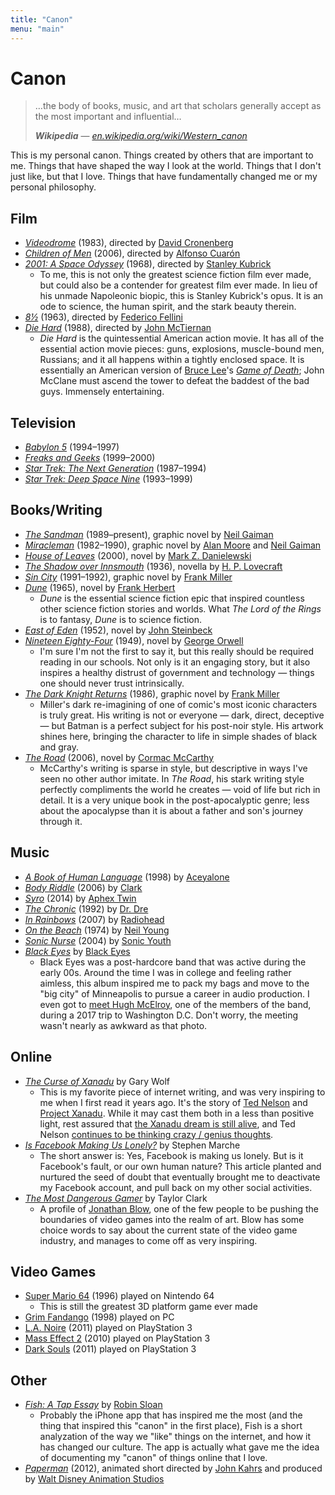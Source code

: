 ```yaml
---
title: "Canon"
menu: "main"
---
```


# Canon

> …the body of books, music, and art that scholars generally accept as the most important and influential…
>
> ***Wikipedia*** — <cite>[en.wikipedia.org/wiki/Western\_canon](https://en.wikipedia.org/wiki/Western_canon)</cite>

This is my personal canon. Things created by others that are important to me. Things that have shaped the way I look at the world. Things that I don't just like, but that I love. Things that have fundamentally changed me or my personal philosophy.

## Film

- <cite>[Videodrome](https://en.wikipedia.org/wiki/Videodrome)</cite> (1983), directed by [David Cronenberg](https://en.wikipedia.org/wiki/David_Cronenberg)
- <cite>[Children of Men](https://en.wikipedia.org/wiki/Children_of_Men)</cite> (2006), directed by [Alfonso Cuarón](https://en.wikipedia.org/wiki/Alfonso_Cuar%C3%B3n)
- <cite>[2001: A Space Odyssey](https://en.wikipedia.org/wiki/2001:_A_Space_Odyssey_(film))</cite> (1968), directed by [Stanley Kubrick](https://en.wikipedia.org/wiki/Stanley_Kubrick)
	- To me, this is not only the greatest science fiction film ever made, but could also be a contender for greatest film ever made. In lieu of his unmade Napoleonic biopic, this is Stanley Kubrick's opus. It is an ode to science, the human spirit, and the stark beauty therein.
- <cite>[8½](https://en.wikipedia.org/wiki/8%C2%BD)</cite> (1963), directed by [Federico Fellini](https://en.wikipedia.org/wiki/Federico_Fellini)
- <cite>[Die Hard](https://en.wikipedia.org/wiki/Die_Hard)</cite> (1988), directed by [John McTiernan](https://en.wikipedia.org/wiki/John_McTiernan)
	- <cite>Die Hard</cite> is the quintessential American action movie. It has all of the essential action movie pieces: guns, explosions, muscle-bound men, Russians; and it all happens within a tightly enclosed space. It is essentially an American version of [Bruce Lee](https://en.wikipedia.org/wiki/Game_of_Death)'s <cite>[Game of Death](https://en.wikipedia.org/wiki/Game_of_Death)</cite>; John McClane must ascend the tower to defeat the baddest of the bad guys. Immensely entertaining.

## Television

- <cite>[Babylon 5](https://en.wikipedia.org/wiki/Babylon_5)</cite> (1994–1997)
- <cite>[Freaks and Geeks](https://en.wikipedia.org/wiki/Freaks_and_Geeks)</cite> (1999–2000)
- <cite>[Star Trek: The Next Generation](https://en.wikipedia.org/wiki/Star_Trek:_The_Next_Generation)</cite> (1987–1994)
- <cite>[Star Trek: Deep Space Nine](https://en.wikipedia.org/wiki/Star_Trek:_Deep_Space_Nine)</cite> (1993–1999)

## Books/Writing

- <cite>[The Sandman](https://en.wikipedia.org/wiki/The_Sandman_(Vertigo))</cite> (1989–present), graphic novel by [Neil Gaiman](https://en.wikipedia.org/wiki/Neil_Gaiman)
- <cite>[Miracleman](https://en.wikipedia.org/wiki/Marvelman)</cite> (1982–1990), graphic novel by [Alan Moore](https://en.wikipedia.org/wiki/Alan_Moore) and [Neil Gaiman](https://en.wikipedia.org/wiki/Neil_Gaiman)
- <cite>[House of Leaves](https://en.wikipedia.org/wiki/House_of_Leaves)</cite> (2000), novel by [Mark Z. Danielewski](https://en.wikipedia.org/wiki/Mark_Z._Danielewski)
- <cite>[The Shadow over Innsmouth](https://en.wikipedia.org/wiki/The_Shadow_over_Innsmouth)</cite> (1936), novella by [H. P. Lovecraft](https://en.wikipedia.org/wiki/H._P._Lovecraft)
- <cite>[Sin City](https://en.wikipedia.org/wiki/Sin_City)</cite> (1991–1992), graphic novel by [Frank Miller](https://en.wikipedia.org/wiki/Frank_Miller_(comics))
- <cite>[Dune](https://en.wikipedia.org/wiki/Dune_(novel))</cite> (1965), novel by [Frank Herbert](https://en.wikipedia.org/wiki/Frank_Herbert)
	- <cite>Dune</cite> is the essential science fiction epic that inspired countless other science fiction stories and worlds. What <cite>The Lord of the Rings</cite> is to fantasy, <cite>Dune</cite> is to science fiction.
- <cite>[East of Eden](https://en.wikipedia.org/wiki/East_of_Eden_(novel))</cite> (1952), novel by [John Steinbeck](https://en.wikipedia.org/wiki/John_Steinbeck)
- <cite>[Nineteen Eighty-Four](https://en.wikipedia.org/wiki/Nineteen_Eighty-Four)</cite> (1949), novel by [George Orwell](https://en.wikipedia.org/wiki/George_Orwell)
	- I'm sure I'm not the first to say it, but this really should be required reading in our schools. Not only is it an engaging story, but it also inspires a healthy distrust of government and technology — things one should never trust intrinsically.
- <cite>[The Dark Knight Returns](https://en.wikipedia.org/wiki/The_Dark_Knight_Returns)</cite> (1986), graphic novel by [Frank Miller](https://en.wikipedia.org/wiki/Frank_Miller_(comics))
	- Miller's dark re-imagining of one of comic's most iconic characters is truly great. His writing is not or everyone — dark, direct, deceptive — but Batman is a perfect subject for his post-noir style. His artwork shines here, bringing the character to life in simple shades of black and gray.
- <cite>[The Road](https://en.wikipedia.org/wiki/The_Road)</cite> (2006), novel by [Cormac McCarthy](https://en.wikipedia.org/wiki/Cormac_McCarthy)
	- McCarthy's writing is sparse in style, but descriptive in ways I've seen no other author imitate. In <cite>The Road</cite>, his stark writing style perfectly compliments the world he creates — void of life but rich in detail. It is a very unique book in the post-apocalyptic genre; less about the apocalypse than it is about a father and son's journey through it.

## Music

- <cite>[A Book of Human Language](https://song.link/album/us/i/1138405620 "A Book of Human Language by Aceyalone")</cite> (1998) by [Aceyalone](https://en.wikipedia.org/wiki/Aceyalone "Aceyalone - Wikipedia")
- <cite>[Body Riddle](https://song.link/album/us/i/185514015 "Body Riddle by Clark")</cite> (2006) by [Clark](https://en.wikipedia.org/wiki/Chris_Clark_(musician) "Clark - Wikipedia")
- <cite>[Syro]()</cite> (2014) by [Aphex Twin](https://en.wikipedia.org/wiki/Aphex_Twin)
- <cite>[The Chronic](https://song.link/album/us/i/6654037 "The Chronic by Dr. Dre")</cite> (1992) by [Dr. Dre](https://en.wikipedia.org/wiki/Dr._Dre)
- <cite>[In Rainbows](https://song.link/album/us/i/1109714933 "In Rainbows by Radiohead")</cite> (2007) by [Radiohead](https://en.wikipedia.org/wiki/Radiohead)
- <cite>[On the Beach](https://song.link/album/us/i/1015732002 "On the Beach by Neil Young")</cite> (1974) by [Neil Young](https://en.wikipedia.org/wiki/Neil_Young)
- <cite>[Sonic Nurse](https://song.link/album/us/i/1132249548 "Sonic Nurse by Sonic Youth")</cite> (2004) by [Sonic Youth](https://en.wikipedia.org/wiki/Sonic_Youth)
- <cite>[Black Eyes](https://song.link/album/us/i/49250529)</cite> by [Black Eyes](https://en.wikipedia.org/wiki/Black_Eyes_(band))
	- Black Eyes was a post-hardcore band that was active during the early 00s. Around the time I was in college and feeling rather aimless, this album inspired me to pack my bags and move to the "big city" of Minneapolis to pursue a career in audio production. I even got to [meet Hugh McElroy](assets/isaac-and-hugh.jpg), one of the members of the band, during a 2017 trip to Washington D.C. Don't worry, the meeting wasn't nearly as awkward as that photo.

## Online

- <cite>[The Curse of Xanadu](https://www.wired.com/1995/06/xanadu/ "The Curse of Xanadu \| Wired")</cite> by Gary Wolf
	- This is my favorite piece of internet writing, and was very inspiring to me when I first read it years ago. It's the story of [Ted Nelson](https://en.wikipedia.org/wiki/Ted_Nelson "Ted Nelson \| Wikipedia") and [Project Xanadu](https://en.wikipedia.org/wiki/Project_Xanadu "Project Xanadu \| Wikipedia"). While it may cast them both in a less than positive light, rest assured that [the Xanadu dream is still alive](http://www.xanadu.net), and Ted Nelson [continues to be thinking crazy / genius thoughts](https://www.youtube.com/user/TheTedNelson "TheTedNelson on YouTube").
- <cite>[Is Facebook Making Us Lonely?](https://www.theatlantic.com/magazine/archive/2012/05/is-facebook-making-us-lonely/308930/ "Is Facebook Making Us Lonely? | The Atlantic")</cite> by Stephen Marche
	- The short answer is: Yes, Facebook is making us lonely. But is it Facebook's fault, or our own human nature? This article planted and nurtured the seed of doubt that eventually brought me to deactivate my Facebook account, and pull back on my other social activities.
- <cite>[The Most Dangerous Gamer](https://www.theatlantic.com/magazine/archive/2012/05/the-most-dangerous-gamer/308928/?single_page=true "The Most Dangerous Gamer \| The Atlantic")</cite> by Taylor Clark
	- A profile of [Jonathan Blow](https://en.m.wikipedia.org/wiki/Jonathan_Blow "Jonathan Blow \| Wikipedia"), one of the few people to be pushing the boundaries of video games into the realm of art. Blow has some choice words to say about the current state of the video game industry, and manages to come off as very inspiring.

## Video Games

- [Super Mario 64](https://en.wikipedia.org/wiki/Super_Mario_64) (1996) played on Nintendo 64
	- This is still the greatest 3D platform game ever made
- [Grim Fandango](https://en.wikipedia.org/wiki/Grim_Fandango) (1998) played on PC
- [L.A. Noire](https://en.wikipedia.org/wiki/L.A._Noire) (2011) played on PlayStation 3
- [Mass Effect 2](https://en.wikipedia.org/wiki/Mass_Effect_2) (2010) played on PlayStation 3
- [Dark Souls](https://en.wikipedia.org/wiki/Dark_Souls) (2011) played on PlayStation 3

## Other

- <cite>[Fish: A Tap Essay](https://www.robinsloan.com/fish/)</cite> by [Robin Sloan](https://www.robinsloan.com/)
	- Probably the iPhone app that has inspired me the most (and the thing that inspired this "canon" in the first place), Fish is a short analyzation of the way we "like" things on the internet, and how it has changed our culture. The app is actually what gave me the idea of documenting my "canon" of things online that I love.
- <cite>[Paperman](https://en.wikipedia.org/wiki/Paperman)</cite> (2012), animated short directed by [John Kahrs](https://en.wikipedia.org/wiki/John_Kahrs) and produced by [Walt Disney Animation Studios](https://en.wikipedia.org/wiki/Walt_Disney_Animation_Studios)
